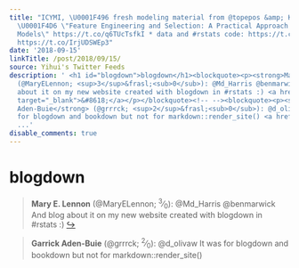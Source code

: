 ```yaml
---
title: "ICYMI, \U0001F496 fresh modeling material from @topepos &amp; Kjell Johnson:
  \U0001F4D6 \"Feature Engineering and Selection: A Practical Approach for Predictive
  Models\" https://t.co/q6TUcTsfkI * data and #rstats code: https://t.co/jby1hKo9nI
  https://t.co/IrjUDSWEp3"
date: '2018-09-15'
linkTitle: /post/2018/09/15/
source: Yihui's Twitter Feeds
description: ' <h1 id="blogdown">blogdown</h1><blockquote><p><strong>Mary E. Lennon</strong>
  (@MaryELennon; <sup>3</sup>&frasl;<sub>0</sub>): @Md_Harris @benmarwick And blog
  about it on my new website created with blogdown in #rstats :) <a href="https://twitter.com/xieyihui/status/1040566666508288000"
  target="_blank">&#8618;</a></p></blockquote><!-- --><blockquote><p><strong>Garrick
  Aden-Buie</strong> (@grrrck; <sup>2</sup>&frasl;<sub>0</sub>): @d_olivaw It was
  for blogdown and bookdown but not for markdown::render_site() <a href="https://twitter.com/xieyihui/status/1040683628953526274"
  ...'
disable_comments: true
---
```

 <h1 id="blogdown">blogdown</h1><blockquote><p><strong>Mary E. Lennon</strong> (@MaryELennon; <sup>3</sup>&frasl;<sub>0</sub>): @Md_Harris @benmarwick And blog about it on my new website created with blogdown in #rstats :) <a href="https://twitter.com/xieyihui/status/1040566666508288000" target="_blank">&#8618;</a></p></blockquote><!-- --><blockquote><p><strong>Garrick Aden-Buie</strong> (@grrrck; <sup>2</sup>&frasl;<sub>0</sub>): @d_olivaw It was for blogdown and bookdown but not for markdown::render_site() <a href="https://twitter.com/xieyihui/status/1040683628953526274" ...